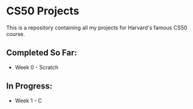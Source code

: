 # CS50 Projects
This is a repository containing all my projects for Harvard's famous CS50 course. 

## Completed So Far:
* Week 0 - Scratch

## In Progress:
* Week 1 - C
